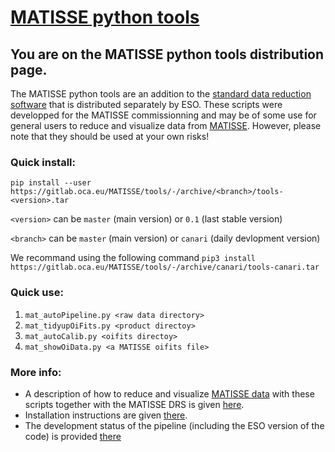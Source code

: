 # [MATISSE python tools](https://gitlab.oca.eu/MATISSE/tools/wikis/home)

## You are on the MATISSE python tools distribution page.
The MATISSE python tools are an addition to the [standard data reduction software](http://www.eso.org/sci/software/pipelines/matisse/matisse-pipe-recipes.html) that is distributed separately by ESO. These scripts were developped for the MATISSE commissionning and may be of some use for general users to reduce and visualize data from [MATISSE](http://www.eso.org/sci/facilities/paranal/instruments/matisse.html). However, please note that they should be used at your own risks!

### Quick install:
`pip install --user https://gitlab.oca.eu/MATISSE/tools/-/archive/<branch>/tools-<version>.tar`

`<version>` can be `master` (main version) or `0.1` (last stable version)

`<branch>` can be `master` (main version) or `canari` (daily devlopment version)

We recommand using the following command `pip3 install https://gitlab.oca.eu/MATISSE/tools/-/archive/canari/tools-canari.tar`

### Quick use:
1. `mat_autoPipeline.py <raw data directory>`
2. `mat_tidyupOiFits.py <product directoy>`
3. `mat_autoCalib.py <oifits directoy>`
4. `mat_showOiData.py <a MATISSE oifits file>`

### More info:
- A description of how to reduce and visualize [MATISSE data](https://www.eso.org/public/news/eso1808/) with these scripts together with the MATISSE DRS is given [here](https://gitlab.oca.eu/MATISSE/tools/wikis/Using%20the%20pipeline).
- Installation instructions are given [there](https://gitlab.oca.eu/MATISSE/tools/wikis/Installation).
- The development status of the pipeline (including the ESO version of the code) is provided [there](https://gitlab.oca.eu/MATISSE/tools/wikis/Known%20bugs%20and%20development%20plan)

